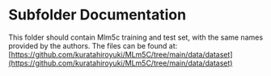 # Subfolder Documentation

This folder should contain Mlm5c training and test set, with the same names provided by the authors. The files can be found at: [https://github.com/kuratahiroyuki/MLm5C/tree/main/data/dataset](https://github.com/kuratahiroyuki/MLm5C/tree/main/data/dataset)

